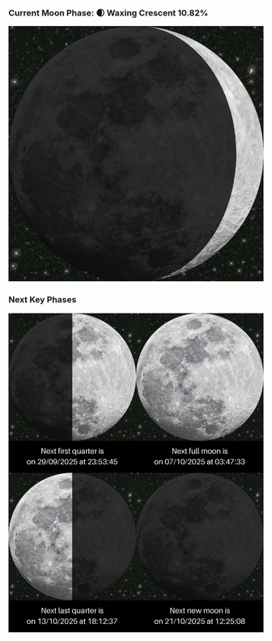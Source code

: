 ### Current Moon Phase: 🌒 Waxing Crescent 10.82%
![Moon Phase](moonphase.png)
### Next Key Phases
![Gallery](gallery.png)
